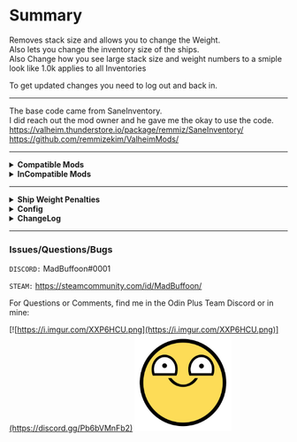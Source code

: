 ﻿# Summary
Removes stack size and allows you to change the Weight.<br/>
Also lets you change the inventory size of the ships.<br/>
Also Change how you see large stack size and weight numbers to a smiple look like 1.0k applies to all Inventories

To get updated changes you need to log out and back in.<br/>

---

The base code came from SaneInventory.<br/>
I did reach out the mod owner and he gave me the okay to use the code.<br/>
https://valheim.thunderstore.io/package/remmiz/SaneInventory/<br/>
https://github.com/remmizekim/ValheimMods/<br/>

---

<details>
<summary><b> 
 Compatible Mods
</b></summary>

- AzuExtendedPlayerInventory<br/>
https://valheim.thunderstore.io/package/Azumatt/AzuExtendedPlayerInventory/
- OdinShip<br/>
https://valheim.thunderstore.io/package/OdinPlus/OdinShip/

</details> 

<details>
<summary><b> 
 InCompatible Mods
</b></summary>

- Other Stack Mods<br/>

</details> 

---

<details>
<summary><b> 
 Ship Weight Penalties 
</b></summary>

- What is the penalties?<br/>
  If the ship's total weight goes over 100% the ship will slow down.<br/>
  At 150% the ship will just stop.<br/>
- What Weight counts?<br/>
  Looks at the weight in the ship's cargo and all the players on the ship.<br/>
- Weight Limit?<br/>
  Weight limit is base on the mass of the ship.<br/>
  You can see a % in the cargo inventory for the % of weight to Max Weight<br/>
- Config Options?<br/>
  You have access to a scale witch scales the mass of the ship up to increase the weight you can have on the ship.<br/>
  You can turn on "Got Weight?" to see when the ship is over weight.<br/>
  You can turn on "Sinking" to have the ship sink if over weight at 150%<br/>
  Also yes you can turn off the weight penalties.<br/>
  


</details> 

<details>
<summary><b> 
 Config 
</b></summary>

![ConfigSettings](https://raw.githubusercontent.com/MadBuffoon/WeightBase/main/ScreenShots/ConfigSettings.png)

</details> 

<details>
<summary><b> 
 ChangeLog 
</b></summary>

## Newest to Oldest

| Version | Changes |
|-------|-----------------------|
| 1.1.0 | - Added support for AzuExtendedPlayerInventory<br/>
| 1.0.9 | - Removed ships cargo hold size configs, I would recommend to get https://valheim.thunderstore.io/package/Azumatt/AzuContainerSizes/<br/> - Made some fps improvements.<br/>
| 1.0.8 | - Did config rename so might need to redo configs.<br/> - Fix ships cargo hold size not taking<br/> - Add config support for OdinShips<br/>
| 1.0.7 | - Fix the OdinsExtendedInventory support from breaking the hotbar<br/>
| 1.0.6 | - Applied Azumatt's clean up of the code<br/> - Fixed Paddle Penalties not working<br/> - Added true support for OdinsExtendedInventory<br/>
| 1.0.5 | - Added Exclude List Config this will make the items use the default Stack and weight.<br/> - Added No Weight List Config this will apply the stack change and make the item's weight 0<br/>
| 1.0.4 | - Reworked how the items update when you change the config, it now will change live. You don't have reload anymore.<br/> - Added away to add items to a list to include them in the stack/weight change.<br/>
| 1.0.3 | - Changed Ship cargo size to default to false<br/> - Add penalties to ships just like carts<br/> - Add more config options: Weight Matters, Weight Capacity Scale, Got Weight?, Sinking<br/>
| 1.0.2 | - Removed Ship weight limit for now.<br/> - Change how it updates stack size and weight.(All you need to do to get updated changes is to log out and back in.)<br/> - Change how you see large stack size and weight numbers to a smiple look like 1.0k applies to all Inventories<br/> - Change the stack size from 2,147,483,647 to 1,000,000 cause it was causing crashing.<br/>
| 1.0.1 | - Read Me update to include the OG mod links.<br/> - Fixed the Max weight not updating to your current max weight limit.<br/>
| 1.0.0 | - Release<br/>
</details> 

---

### Issues/Questions/Bugs

`DISCORD:` MadBuffoon#0001

`STEAM:` https://steamcommunity.com/id/MadBuffoon/

For Questions or Comments, find me in the Odin Plus Team Discord or in mine:

[![https://i.imgur.com/XXP6HCU.png](https://i.imgur.com/XXP6HCU.png)](https://discord.gg/Pb6bVMnFb2)
<a href="https://discord.gg/pdHgy6Bsng"><img src="https://raw.githubusercontent.com/MadBuffoon/MadClownWorld/main/Textures/Face.png" href="https://discord.gg/8tHgEk" width="175" height="175"></a>
